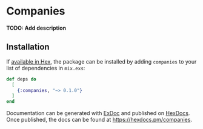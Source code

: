 # Companies

**TODO: Add description**

## Installation

If [available in Hex](https://hex.pm/docs/publish), the package can be installed
by adding `companies` to your list of dependencies in `mix.exs`:

```elixir
def deps do
  [
    {:companies, "~> 0.1.0"}
  ]
end
```

Documentation can be generated with [ExDoc](https://github.com/elixir-lang/ex_doc)
and published on [HexDocs](https://hexdocs.pm). Once published, the docs can
be found at <https://hexdocs.pm/companies>.

